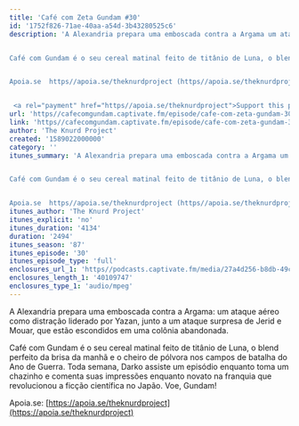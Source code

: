 ```yaml
---
title: 'Café com Zeta Gundam #30'
id: '1752f826-71ae-40aa-a54d-3b43280525c6'
description: 'A Alexandria prepara uma emboscada contra a Argama um ataque aéreo como distração liderado por Yazan, junto a um ataque surpresa de Jerid e Mouar, que estão escondidos em uma colônia abandonada.


Café com Gundam é o seu cereal matinal feito de titânio de Luna, o blend perfeito da brisa da manhã e o cheiro de pólvora nos campos de batalha do Ano de Guerra. Toda semana, Darko assiste um episódio enquanto toma um chazinho e comenta suas impressões enquanto novato na franquia que revolucionou a ficção científica no Japão. Voe, Gundam!


Apoia.se  https//apoia.se/theknurdproject (https//apoia.se/theknurdproject) 


 <a rel="payment" href="https//apoia.se/theknurdproject">Support this podcast</a>'
url: 'https//cafecomgundam.captivate.fm/episode/cafe-com-zeta-gundam-30'
link: 'https//cafecomgundam.captivate.fm/episode/cafe-com-zeta-gundam-30'
author: 'The Knurd Project'
created: '1589022000000'
category: ''
itunes_summary: 'A Alexandria prepara uma emboscada contra a Argama um ataque aéreo como distração liderado por Yazan, junto a um ataque surpresa de Jerid e Mouar, que estão escondidos em uma colônia abandonada.


Café com Gundam é o seu cereal matinal feito de titânio de Luna, o blend perfeito da brisa da manhã e o cheiro de pólvora nos campos de batalha do Ano de Guerra. Toda semana, Darko assiste um episódio enquanto toma um chazinho e comenta suas impressões enquanto novato na franquia que revolucionou a ficção científica no Japão. Voe, Gundam!


Apoia.se  https//apoia.se/theknurdproject (https//apoia.se/theknurdproject)'
itunes_author: 'The Knurd Project'
itunes_explicit: 'no'
itunes_duration: '4134'
duration: '2494'
itunes_season: '87'
itunes_episode: '30'
itunes_episode_type: 'full'
enclosures_url_1: 'https//podcasts.captivate.fm/media/27a4d256-b8db-49ca-94c5-77392e67cf1f/cafecomgundamz30.mp3'
enclosures_length_1: '40109747'
enclosures_type_1: 'audio/mpeg'
---
```

A Alexandria prepara uma emboscada contra a Argama: um ataque aéreo como distração liderado por Yazan, junto a um ataque surpresa de Jerid e Mouar, que estão escondidos em uma colônia abandonada.

Café com Gundam é o seu cereal matinal feito de titânio de Luna, o blend perfeito da brisa da manhã e o cheiro de pólvora nos campos de batalha do Ano de Guerra. Toda semana, Darko assiste um episódio enquanto toma um chazinho e comenta suas impressões enquanto novato na franquia que revolucionou a ficção científica no Japão. Voe, Gundam!

Apoia.se: [https://apoia.se/theknurdproject](https://apoia.se/theknurdproject)